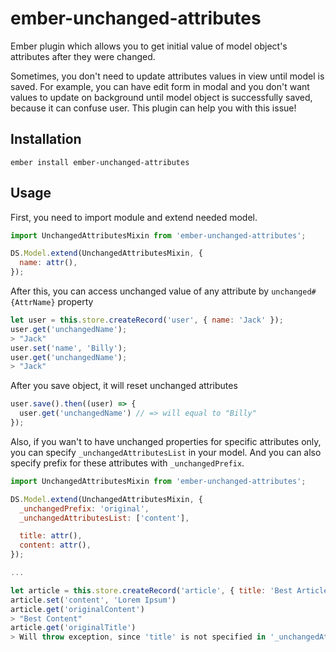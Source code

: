 # ember-unchanged-attributes

Ember plugin which allows you to get initial value of model object's attributes after they were changed.

Sometimes, you don't need to update attributes values in view until model is saved. For example, you can have edit form in modal and you don't want values to update on background until model object is successfully saved, because it can confuse user.
This plugin can help you with this issue!

## Installation

`ember install ember-unchanged-attributes`

## Usage

First, you need to import module and extend needed model.

```js
import UnchangedAttributesMixin from 'ember-unchanged-attributes';

DS.Model.extend(UnchangedAttributesMixin, {
  name: attr(),
});
```
After this, you can access unchanged value of any attribute by `unchanged#{AttrName}` property

```js
let user = this.store.createRecord('user', { name: 'Jack' });
user.get('unchangedName');
> "Jack"
user.set('name', 'Billy');
user.get('unchangedName');
> "Jack"
```

After you save object, it will reset unchanged attributes

```js
user.save().then((user) => {
  user.get('unchangedName') // => will equal to "Billy"
});
```

Also, if you wan't to have unchanged properties for specific attributes only, you can specify ```_unchangedAttributesList``` in your model. And you can also specify prefix for these attributes with ```_unchangedPrefix```.

```js
import UnchangedAttributesMixin from 'ember-unchanged-attributes';

DS.Model.extend(UnchangedAttributesMixin, {
  _unchangedPrefix: 'original',
  _unchangedAttributesList: ['content'],

  title: attr(),
  content: attr(),
});

...

let article = this.store.createRecord('article', { title: 'Best Article', content: 'Best Content' })
article.set('content', 'Lorem Ipsum')
article.get('originalContent')
> "Best Content"
article.get('originalTitle')
> Will throw exception, since 'title' is not specified in '_unchangedAttributesList'
```

